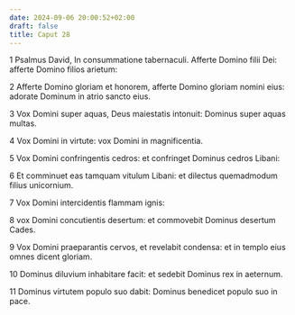 ```yaml
---
date: 2024-09-06 20:00:52+02:00
draft: false
title: Caput 28
---
```





1 Psalmus David, In consummatione tabernaculi. Afferte Domino filii Dei: afferte Domino filios arietum:

2 Afferte Domino gloriam et honorem, afferte Domino gloriam nomini eius: adorate Dominum in atrio sancto eius.

3 Vox Domini super aquas, Deus maiestatis intonuit: Dominus super aquas multas.

4 Vox Domini in virtute: vox Domini in magnificentia.

5 Vox Domini confringentis cedros: et confringet Dominus cedros Libani:

6 Et comminuet eas tamquam vitulum Libani: et dilectus quemadmodum filius unicornium.

7 Vox Domini intercidentis flammam ignis:

8 vox Domini concutientis desertum: et commovebit Dominus desertum Cades.

9 Vox Domini praeparantis cervos, et revelabit condensa: et in templo eius omnes dicent gloriam.

10 Dominus diluvium inhabitare facit: et sedebit Dominus rex in aeternum.

11 Dominus virtutem populo suo dabit: Dominus benedicet populo suo in pace.

